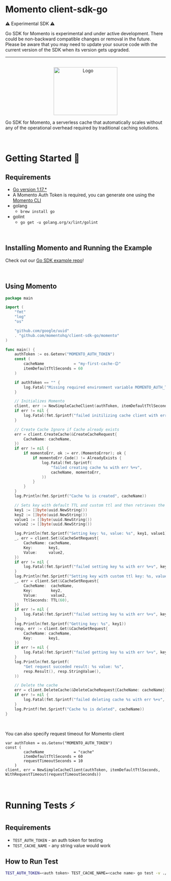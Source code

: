 # Momento client-sdk-go

:warning: Experimental SDK :warning:

Go SDK for Momento is experimental and under active development. There could be non-backward compatible changes or
removal in the future. Please be aware that you may need to update your source code with the current version of the SDK
when its version gets upgraded.

---

<br />

<div align="center">
    <img src="images/gopher.png" alt="Logo" width="200" height="150">
</div>

Go SDK for Momento, a serverless cache that automatically scales without any of the operational overhead required by
traditional caching solutions.

<br/>

# Getting Started :running:

## Requirements

- [Go version 1.17.\*](https://go.dev/dl/)
- A Momento Auth Token is required, you can generate one using
  the [Momento CLI](https://github.com/momentohq/momento-cli)
- golang
  - `brew install go`
- golint
  - `go get -u golang.org/x/lint/golint`

<br/>

## Installing Momento and Running the Example

Check out our [Go SDK example repo](https://github.com/momentohq/client-sdk-examples/tree/main/golang)!

<br />

## Using Momento

```go
package main

import (
	"fmt"
	"log"
	"os"

	"github.com/google/uuid"
	. "github.com/momentohq/client-sdk-go/momento"
)

func main() {
	authToken := os.Getenv("MOMENTO_AUTH_TOKEN")
	const (
		cacheName             = "my-first-cache-😊"
		itemDefaultTtlSeconds = 60
	)

	if authToken == "" {
		log.Fatal("Missing required environment variable MOMENTO_AUTH_TOKEN")
	}

	// Initializes Momento
	client, err := NewSimpleCacheClient(authToken, itemDefaultTtlSeconds)
	if err != nil {
		log.Fatal(fmt.Sprintf("failed initilizing cache client with err %+v", err))
	}

	// Create Cache Ignore if Cache already exists
	err = client.CreateCache(&CreateCacheRequest{
		CacheName: cacheName,
	})
	if err != nil {
		if momentoErr, ok := err.(MomentoError); ok {
			if momentoErr.Code() != AlreadyExists {
				log.Fatal(fmt.Sprintf(
					"failed creating cache %s with err %+v",
					cacheName, momentoErr,
				))
			}
		}
	}
	log.Println(fmt.Sprintf("Cache %s is created", cacheName))

	// Sets key with default TTL and custom ttl and then retrieves the items from cache
	key1 := []byte(uuid.NewString())
	key2 := []byte(uuid.NewString())
	value1 := []byte(uuid.NewString())
	value2 := []byte(uuid.NewString())

	log.Println(fmt.Sprintf("Setting key: %s, value: %s", key1, value1))
	_, err = client.Set(&CacheSetRequest{
		CacheName: cacheName,
		Key:       key1,
		Value:     value2,
	})
	if err != nil {
		log.Fatal(fmt.Sprintf("failed setting key %s with err %+v", key1, err))
	}
	log.Println(fmt.Sprintf("Setting key with custom ttl key: %s, value: %s", key2, value2))
	_, err = client.Set(&CacheSetRequest{
		CacheName:  cacheName,
		Key:        key2,
		Value:      value2,
		TtlSeconds: TTL(60),
	})
	if err != nil {
		log.Fatal(fmt.Sprintf("failed setting key %s with err %+v", key2, err))
	}
	log.Println(fmt.Sprintf("Getting key: %s", key1))
	resp, err := client.Get(&CacheGetRequest{
		CacheName: cacheName,
		Key:       key1,
	})
	if err != nil {
		log.Fatal(fmt.Sprintf("failed getting key %s with err %+v", key1, err))
	}
	log.Println(fmt.Sprintf(
		"Get request succeded result: %s value: %s",
		resp.Result(), resp.StringValue(),
	))

	// Delete the cache
	err = client.DeleteCache(&DeleteCacheRequest{CacheName: cacheName})
	if err != nil {
		log.Fatal(fmt.Sprintf("failed deleting cache %s with err %+v", cacheName, err))
	}
	log.Printf(fmt.Sprintf("Cache %s is deleted", cacheName))
}
```

<br />

You can also specify request timeout for Momento client

```golang
var authToken = os.Getenv("MOMENTO_AUTH_TOKEN")
const (
		cacheName             = "cache"
		itemDefaultTtlSeconds = 60
		requestTimeoutSeconds = 10
	)
client, err = NewSimpleCacheClient(authToken, itemDefaultTtlSeconds, WithRequestTimeout(requestTimeoutSeconds))
```

<br />

# Running Tests :zap:

## Requirements

- `TEST_AUTH_TOKEN` - an auth token for testing
- `TEST_CACHE_NAME` - any string value would work

## How to Run Test

```bash
TEST_AUTH_TOKEN=<auth token> TEST_CACHE_NAME=<cache name> go test -v ./momento
```
